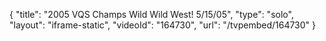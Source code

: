 {
    "title": "2005 VQS Champs Wild Wild West! 5\/15\/05",
    "type": "solo",
    "layout": "iframe-static",
    "videoId": "164730",
    "url": "\/tvpembed\/164730"
}